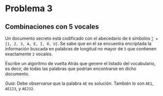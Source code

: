 # Problema 3

## Combinaciones con 5 vocales

Un documento secreto está codificado con el abecedario de `8` símbolos `∑ = {1, 2, 3, A, E, I, O, U}`. Se sabe que en él se
encuentra encriptada la información buscada en palabras de longitud no mayor de `5` que contienen exactamente `2` vocales.

Escribe un algoritmo de vuelta Atrás que genere el listado del vocabulario, es decir, de todas las palabras que podrían
encontrarse en dicho documento.

*Guía*: Debe observarse que la palabra `AE` es solución. También lo son `AE1`, `AE123`, y `AE232`.